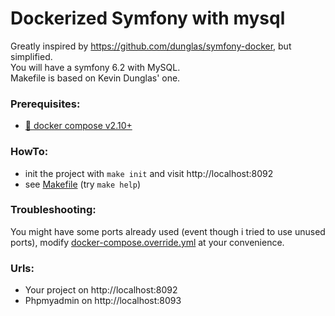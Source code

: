 # Dockerized Symfony with mysql

Greatly inspired by https://github.com/dunglas/symfony-docker, but simplified.  
You will have a symfony 6.2 with MySQL.  
Makefile is based on Kevin Dunglas' one.

### Prerequisites:

- [🐳 docker compose v2.10+](https://docs.docker.com/compose/install/)

### HowTo:

- init the project with `make init` and visit http://localhost:8092
- see [Makefile](./Makefile) (try `make help`)

### Troubleshooting:

You might have some ports already used (event though i tried to use unused ports), modify 
[docker-compose.override.yml](./docker-compose.override.yml) at your convenience.

### Urls:

- Your project on http://localhost:8092
- Phpmyadmin on http://localhost:8093

